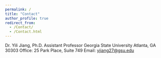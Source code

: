 ```yaml
---
permalink: /
title: "Contact"
author_profile: true
redirect_from: 
  - /Contact/
  - /Contact.html
---
```


Dr. Yili Jiang, Ph.D.
Assistant Professor
Georgia State University
Atlanta, GA 30303
Office: 25 Park Place, Suite 749
Email: yjiang27@gsu.edu
